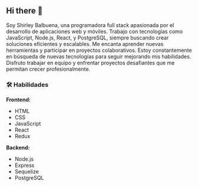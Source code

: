 ## Hi there 👋

Soy Shirley Balbuena, una programadora full stack apasionada por el desarrollo de aplicaciones web y móviles. Trabajo con tecnologías como JavaScript, Node.js, React, y PostgreSQL, siempre buscando crear soluciones eficientes y escalables. Me encanta aprender nuevas herramientas y participar en proyectos colaborativos. Estoy constantemente en búsqueda de nuevas tecnologías para seguir mejorando mis habilidades. Disfruto trabajar en equipo y enfrentar proyectos desafiantes que me permitan crecer profesionalmente.


### 🛠️ Habilidades

**Frontend:**
- HTML
- CSS
- JavaScript
- React
- Redux

**Backend:**
- Node.js
- Express
- Sequelize
- PostgreSQL
